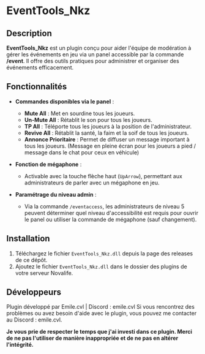 # EventTools_Nkz

## Description
**EventTools_Nkz** est un plugin conçu pour aider l'équipe de modération à gérer les événements en jeu via un panel accessible par la commande **/event**. Il offre des outils pratiques pour administrer et organiser des événements efficacement.

## Fonctionnalités

- **Commandes disponibles via le panel** :
   - **Mute All** : Met en sourdine tous les joueurs.
   - **Un-Mute All** : Rétablit le son pour tous les joueurs.
   - **TP All** : Téléporte tous les joueurs à la position de l'administrateur.
   - **Revive All** : Rétablit la santé, la faim et la soif de tous les joueurs.
   - **Annonce Prioritaire** : Permet de diffuser un message important à tous les joueurs. 
   (Message en pleine écran pour les joueurs a pied / message dans le chat pour ceux en véhicule)

- **Fonction de mégaphone** :
   - Activable avec la touche flèche haut (`UpArrow`), permettant aux administrateurs de parler avec un mégaphone en jeu.

- **Paramétrage du niveau admin** :
   - Via la commande `/eventaccess`, les administrateurs de niveau 5 peuvent déterminer quel niveau d'accessibilité est requis pour ouvrir le panel ou utiliser la commande de mégaphone (sauf changement).

## Installation

1. Téléchargez le fichier `EventTools_Nkz.dll` depuis la page des releases de ce dépôt. 
2. Ajoutez le fichier `EventTools_Nkz.dll` dans le dossier des plugins de votre serveur Novalife.


## Développeurs
Plugin développé par Emile.cvl | Discord : emile.cvl
Si vous rencontrez des problèmes ou avez besoin d'aide avec le plugin, vous pouvez me contacter au Discord : emile.cvl.

**Je vous prie de respecter le temps que j'ai investi dans ce plugin. Merci de ne pas l'utiliser de manière inappropriée et de ne pas en altérer l'intégrité.**
